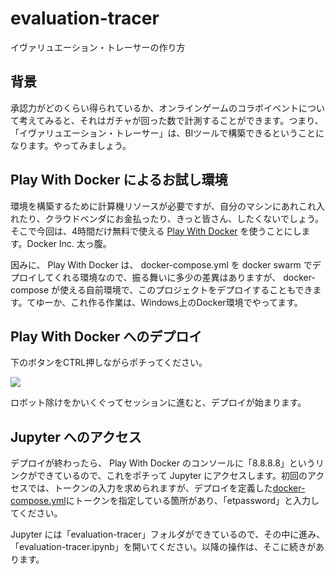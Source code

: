 # evaluation-tracer
イヴァリュエーション・トレーサーの作り方

## 背景

承認力がどのくらい得られているか、オンラインゲームのコラボイベントについて考えてみると、それはガチャが回った数で計測することができます。つまり、「イヴァリュエーション・トレーサー」は、BIツールで構築できるということになります。やってみましょう。

## Play With Docker によるお試し環境

環境を構築するために計算機リソースが必要ですが、自分のマシンにあれこれ入れたり、クラウドベンダにお金払ったり、きっと皆さん、したくないでしょう。そこで今回は、4時間だけ無料で使える [Play With Docker](http://play-with-docker.com/) を使うことにします。Docker Inc. 太っ腹。

因みに、 Play With Docker は、 docker-compose.yml を docker swarm でデプロイしてくれる環境なので、振る舞いに多少の差異はありますが、 docker-compose が使える自前環境で、このプロジェクトをデプロイすることもできます。てゆーか、これ作る作業は、Windows上のDocker環境でやってます。

## Play With Docker へのデプロイ

下のボタンをCTRL押しながらポチってください。

<a href="http://play-with-docker.com?stack=https://raw.githubusercontent.com/mnagaku/evaluation-tracer/master/docker-compose.yml"><img src="https://github.com/play-with-docker/stacks/raw/cff22438cb4195ace27f9b15784bbb497047afa7/assets/images/button.png" /></a>

ロボット除けをかいくぐってセッションに進むと、デプロイが始まります。

## Jupyter へのアクセス

デプロイが終わったら、 Play With Docker のコンソールに「8.8.8.8」というリンクができているので、これをポチって Jupyter にアクセスします。初回のアクセスでは、トークンの入力を求められますが、デプロイを定義した[docker-compose.yml](https://github.com/mnagaku/evaluation-tracer/blob/master/docker-compose.yml#L35)にトークンを指定している箇所があり、「etpassword」と入力してください。

Jupyter には「evaluation-tracer」フォルダができているので、その中に進み、「evaluation-tracer.ipynb」を開いてください。以降の操作は、そこに続きがあります。
